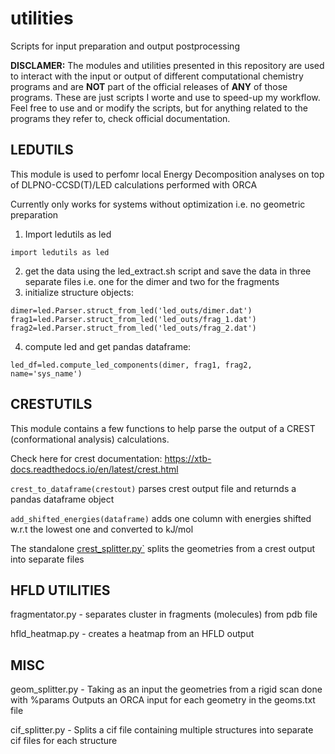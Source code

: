 # utilities
Scripts for input preparation and output postprocessing

**DISCLAMER:** The modules and utilities presented in this repository are used to interact with the input or output of different computational chemistry programs and are **NOT** part of the official releases of **ANY** of those programs. These are just scripts I worte and use to speed-up my workflow. Feel free to use and or modify the scripts, but for anything related to the programs they refer to, check official documentation. 


## LEDUTILS
This module is used to perfomr local Energy Decomposition analyses on top of DLPNO-CCSD(T)/LED calculations performed with ORCA

Currently only works for systems without optimization i.e. no geometric preparation

1) Import ledutils as led
```
import ledutils as led
```

2) get the data using the led_extract.sh script and save the data in three separate files i.e. one for the dimer and two for the fragments
3) initialize structure objects:
```
dimer=led.Parser.struct_from_led('led_outs/dimer.dat')
frag1=led.Parser.struct_from_led('led_outs/frag_1.dat')
frag2=led.Parser.struct_from_led('led_outs/frag_2.dat')
```
4) compute led and get pandas dataframe:
```
led_df=led.compute_led_components(dimer, frag1, frag2, name='sys_name')
```

## CRESTUTILS

This module contains a few functions to help parse the output of a CREST (conformational analysis) calculations. 

Check here for crest documentation: https://xtb-docs.readthedocs.io/en/latest/crest.html

`crest_to_dataframe(crestout)` parses crest output file and returnds a pandas dataframe object

`add_shifted_energies(dataframe)` adds one column with energies shifted w.r.t the lowest one and converted to kJ/mol

The standalone [crest_splitter.py`](crest_splitter.py) splits the geometries from a crest output into separate files


## HFLD UTILITIES

fragmentator.py - separates cluster in fragments (molecules) from pdb file

hfld_heatmap.py - creates a heatmap from an HFLD output

## MISC

geom_splitter.py - Taking as an input the geometries from a rigid scan done with %params
                    Outputs an ORCA input for each geometry in the geoms.txt file

cif_splitter.py - Splits a cif file containing multiple structures into separate cif files for each structure
